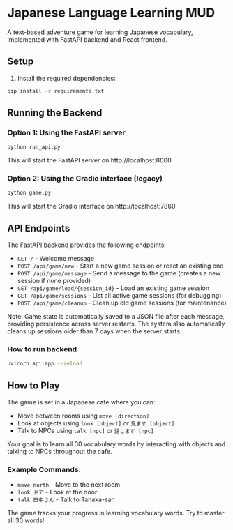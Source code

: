 # Japanese Language Learning MUD

A text-based adventure game for learning Japanese vocabulary, implemented with FastAPI backend and React frontend.

## Setup

1. Install the required dependencies:
```bash
pip install -r requirements.txt
```

## Running the Backend

### Option 1: Using the FastAPI server
```bash
python run_api.py
```
This will start the FastAPI server on http://localhost:8000

### Option 2: Using the Gradio interface (legacy)
```bash
python game.py
```
This will start the Gradio interface on http://localhost:7860

## API Endpoints

The FastAPI backend provides the following endpoints:

- `GET /` - Welcome message
- `POST /api/game/new` - Start a new game session or reset an existing one
- `POST /api/game/message` - Send a message to the game (creates a new session if none provided)
- `GET /api/game/load/{session_id}` - Load an existing game session
- `GET /api/game/sessions` - List all active game sessions (for debugging)
- `POST /api/game/cleanup` - Clean up old game sessions (for maintenance)

Note: Game state is automatically saved to a JSON file after each message, providing persistence across server restarts. The system also automatically cleans up sessions older than 7 days when the server starts.


### How to run backend

```sh
uvicorn api:app --reload
```

## How to Play

The game is set in a Japanese cafe where you can:
- Move between rooms using `move [direction]`
- Look at objects using `look [object]` or `見ます [object]`
- Talk to NPCs using `talk [npc]` or `話します [npc]`

Your goal is to learn all 30 vocabulary words by interacting with objects and talking to NPCs throughout the cafe.

### Example Commands:
- `move north` - Move to the next room
- `look ドア` - Look at the door
- `talk 田中さん` - Talk to Tanaka-san

The game tracks your progress in learning vocabulary words. Try to master all 30 words!
